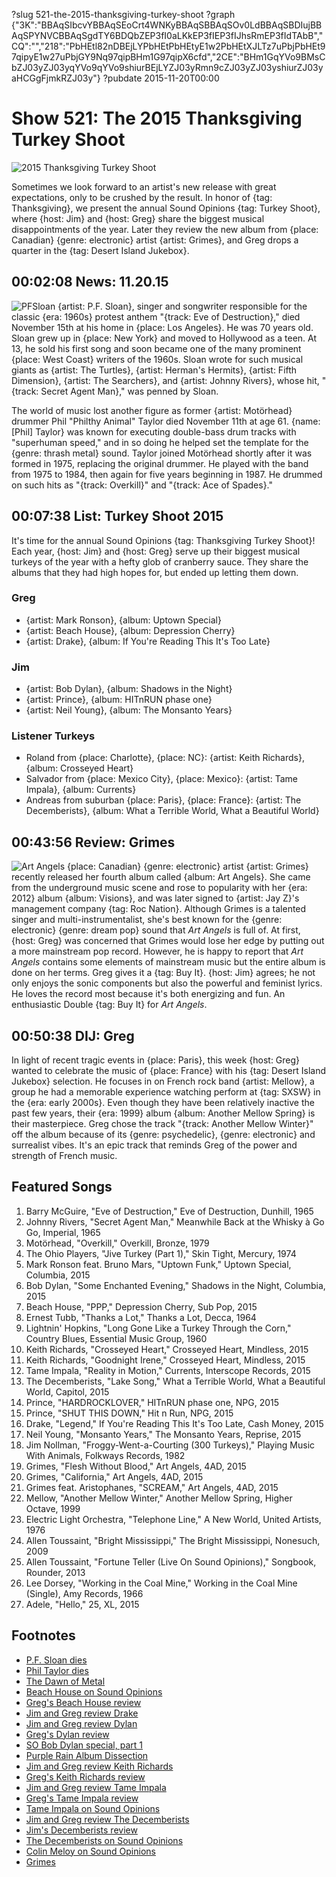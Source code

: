 ?slug 521-the-2015-thanksgiving-turkey-shoot
?graph {"3K":"BBAqSIbcvYBBAqSEoCrt4WNKyBBAqSBBAqSOv0LdBBAqSBDIujBBAqSPYNVCBBAqSgdTY6BDQbZEP3fI0aLKkEP3fIEP3fIJhsRmEP3fIdTAbB","CQ":"","218":"PbHEtl82nDBEjLYPbHEtPbHEtyE1w2PbHEtXJLTz7uPbjPbHEt97qipyE1w27uPbjGY9Nq97qipBHm1G97qipX6cfd","2CE":"BHm1GqYVo9BMsCbZJ03yZJ03yqYVo9qYVo9shiurBEjLYZJ03yRmn9cZJ03yZJ03yshiurZJ03yaHCGgFjmkRZJ03y"}
?pubdate 2015-11-20T00:00

# Show 521: The 2015 Thanksgiving Turkey Shoot

![2015 Thanksgiving Turkey Shoot](https://static.soundopinions.org/images/2015/2015turkeyshoot_web.jpg)

Sometimes we look forward to an artist's new release with great expectations, only to be crushed by the result. In honor of {tag: Thanksgiving}, we present the annual Sound Opinions {tag: Turkey Shoot}, where {host: Jim} and {host: Greg} share the biggest musical disappointments of the year. Later they review the new album from {place: Canadian} {genre: electronic} artist {artist: Grimes}, and Greg drops a quarter in the {tag: Desert Island Jukebox}.

## 00:02:08 News: 11.20.15
![PFSloan](https://static.soundopinions.org/images/2015/pfsloan.jpg)
{artist: P.F. Sloan}, singer and songwriter responsible for the classic {era: 1960s} protest anthem "{track: Eve of Destruction}," died November 15th at his home in {place: Los Angeles}. He was 70 years old. Sloan grew up in {place: New York} and moved to Hollywood as a teen. At 13, he sold his first song and soon became one of the many prominent {place: West Coast} writers of the 1960s. Sloan wrote for such musical giants as {artist: The Turtles}, {artist: Herman's Hermits}, {artist: Fifth Dimension}, {artist: The Searchers}, and {artist: Johnny Rivers}, whose hit, "{track: Secret Agent Man}," was penned by Sloan. 


The world of music lost another figure as former {artist: Motörhead} drummer Phil "Philthy Animal" Taylor died November 11th at age 61. {name: [Phil] Taylor} was known for executing double-bass drum tracks with "superhuman speed," and in so doing he helped set the template for the {genre: thrash metal} sound. Taylor joined Motörhead shortly after it was formed in 1975, replacing the original drummer. He played with the band from 1975 to 1984, then again for five years beginning in 1987. He drummed on such hits as "{track: Overkill}" and "{track: Ace of Spades}." 


## 00:07:38 List: Turkey Shoot 2015
It's time for the annual Sound Opinions {tag: Thanksgiving Turkey Shoot}! Each year, {host: Jim} and {host: Greg} serve up their biggest musical turkeys of the year with a hefty glob of cranberry sauce. They share the albums that they had high hopes for, but ended up letting them down.

### Greg 
- {artist: Mark Ronson}, {album: Uptown Special}
- {artist: Beach House}, {album: Depression Cherry}
- {artist: Drake}, {album: If You're Reading This It's Too Late}

### Jim	
- {artist: Bob Dylan}, {album: Shadows in the Night}
- {artist: Prince}, {album: HITnRUN phase one}
- {artist: Neil Young}, {album: The Monsanto Years}
	
### Listener Turkeys
- Roland from {place: Charlotte}, {place: NC}: {artist: Keith Richards}, {album: Crosseyed Heart}
- Salvador from {place: Mexico City}, {place: Mexico}: {artist: Tame Impala}, {album: Currents}
- Andreas from suburban {place: Paris}, {place: France}: {artist: The Decemberists}, {album: What a Terrible World, What a Beautiful World}

## 00:43:56 Review: Grimes
![Art Angels](https://static.soundopinions.org/assets/521/2180.jpg)
{place: Canadian} {genre: electronic} artist {artist: Grimes} recently released her fourth album called {album: Art Angels}. She came from the underground music scene and rose to popularity with her {era: 2012} album {album: Visions}, and was later signed to {artist: Jay Z}'s management company {tag: Roc Nation}. Although Grimes is a talented singer and multi-instrumentalist, she's best known for the {genre: electronic} {genre: dream pop} sound that *Art Angels* is full of. At first, {host: Greg} was concerned that Grimes would lose her edge by putting out a more mainstream pop record. However, he is happy to report that *Art Angels* contains some elements of mainstream music but the entire album is done on her terms. Greg gives it a {tag: Buy It}. {host: Jim} agrees; he not only enjoys the sonic components but also the powerful and feminist lyrics. He loves the record most because it's both energizing and fun. An enthusiastic Double {tag: Buy It} for *Art Angels*.


## 00:50:38 DIJ: Greg
In light of recent tragic events in {place: Paris}, this week {host: Greg} wanted to celebrate the music of {place: France} with his {tag: Desert Island Jukebox} selection. He focuses in on French rock band {artist: Mellow}, a group he had a memorable experience watching perform at {tag: SXSW} in the {era: early 2000s}. Even though they have been relatively inactive the past few years, their {era: 1999} album {album: Another Mellow Spring} is their masterpiece. Greg chose the track "{track: Another Mellow Winter}" off the album because of its {genre: psychedelic}, {genre: electronic} and surrealist vibes. It's an epic track that reminds Greg of the power and strength of French music.

## Featured Songs
1. Barry McGuire, "Eve of Destruction," Eve of Destruction, Dunhill, 1965 
1. Johnny Rivers, "Secret Agent Man," Meanwhile Back at the Whisky à Go Go, Imperial, 1965 
1. Motörhead, "Overkill," Overkill, Bronze, 1979 
1. The Ohio Players, "Jive Turkey (Part 1)," Skin Tight, Mercury, 1974
1. Mark Ronson feat. Bruno Mars, "Uptown Funk," Uptown Special, Columbia, 2015 
1. Bob Dylan, "Some Enchanted Evening," Shadows in the Night, Columbia, 2015 
1. Beach House, "PPP," Depression Cherry, Sub Pop, 2015 
1. Ernest Tubb, "Thanks a Lot," Thanks a Lot, Decca, 1964
1. Lightnin' Hopkins, "Long Gone Like a Turkey Through the Corn," Country Blues, Essential Music Group, 1960
1. Keith Richards, "Crosseyed Heart," Crosseyed Heart, Mindless, 2015 
1. Keith Richards, "Goodnight Irene," Crosseyed Heart, Mindless, 2015 
1. Tame Impala, "Reality in Motion," Currents, Interscope Records, 2015
1. The Decemberists, "Lake Song," What a Terrible World, What a Beautiful World, Capitol, 2015 
1. Prince, "HARDROCKLOVER," HITnRUN phase one, NPG, 2015
1. Prince, "SHUT THIS DOWN," Hit n Run, NPG, 2015 
1. Drake, "Legend," If You're Reading This It's Too Late, Cash Money, 2015 
1. Neil Young, "Monsanto Years," The Monsanto Years, Reprise, 2015 
1. Jim Nollman, "Froggy-Went-a-Courting (300 Turkeys)," Playing Music With Animals, Folkways Records, 1982
1. Grimes, "Flesh Without Blood," Art Angels, 4AD, 2015
1. Grimes, "California," Art Angels, 4AD, 2015 
1. Grimes feat. Aristophanes, "SCREAM," Art Angels, 4AD, 2015
1. Mellow, "Another Mellow Winter," Another Mellow Spring, Higher Octave, 1999
1. Electric Light Orchestra, "Telephone Line," A New World, United Artists, 1976
1. Allen Toussaint, "Bright Mississippi," The Bright Mississippi, Nonesuch, 2009
1. Allen Toussaint, "Fortune Teller (Live On Sound Opinions)," Songbook, Rounder, 2013
1. Lee Dorsey, "Working in the Coal Mine," Working in the Coal Mine (Single), Amy Records, 1966
1. Adele, "Hello," 25, XL, 2015


## Footnotes
- [P.F. Sloan dies](http://www.nytimes.com/2015/11/18/arts/music/p-f-sloan-60s-songwriter-dies-at-70.html)
- [Phil Taylor dies](http://www.theguardian.com/music/2015/nov/12/former-motorhead-drummer-phil-taylor-dies-aged-61)
- [The Dawn of Metal](http://www.soundopinions.org/show/422/)
- [Beach House on Sound Opinions](/show/229)
- [Greg's Beach House review](http://www.chicagotribune.com/entertainment/music/kot/ct-beach-house-depression-cherry-review-20150821-column.html)
- [Jim and Greg review Drake](/show/483/#drake)
- [Jim and Greg review Dylan](/show/480/#bobdylan)
- [Greg's Dylan review](http://www.chicagotribune.com/entertainment/music/kot/sc-bob-dylan-frank-sinatra-20150130-column.html)
- [SO Bob Dylan special, part 1](http://www.soundopinions.org/show/279/)
- [Purple Rain Album Dissection](http://www.soundopinions.org/show/191/)
- [Jim and Greg review Keith Richards](/show/514/#keithrichards)
- [Greg's Keith Richards review](http://www.chicagotribune.com/entertainment/music/kot/ct-keith-richards-crosseyed-heart-review-20150921-column.html)
- [Jim and Greg review Tame Impala](/show/503/#tameimpala)
- [Greg's Tame Impala review](http://www.chicagotribune.com/entertainment/music/kot/ct-tame-impala-currents-review-20150710-column.html)
- [Tame Impala on Sound Opinions](/show/389/)
- [Jim and Greg review The Decemberists](/show/477/#thedecemberists)
- [Jim's Decemberists review](http://www.wbez.org/blogs/jim-derogatis/2015-01/first-great-album-2015-111391)
- [The Decemberists on Sound Opinions](/show/80/)
- [Colin Meloy on Sound Opinions](/show/269/review/thedecemberists)
- [Grimes](http://www.grimesmusic.com/)
